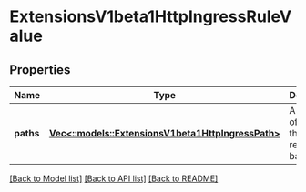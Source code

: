 # ExtensionsV1beta1HttpIngressRuleValue

## Properties
Name | Type | Description | Notes
------------ | ------------- | ------------- | -------------
**paths** | [**Vec<::models::ExtensionsV1beta1HttpIngressPath>**](io.k8s.kubernetes.pkg.apis.extensions.v1beta1.HTTPIngressPath.md) | A collection of paths that map requests to backends. | [default to null]

[[Back to Model list]](../README.md#documentation-for-models) [[Back to API list]](../README.md#documentation-for-api-endpoints) [[Back to README]](../README.md)


